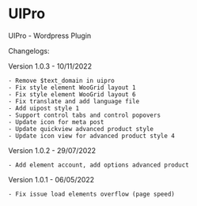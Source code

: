 # UIPro
UIPro - Wordpress Plugin

Changelogs:

Version 1.0.3 - 10/11/2022

    - Remove $text_domain in uipro
    - Fix style element WooGrid layout 1
    - Fix style element WooGrid layout 6
    - Fix translate and add language file
    - Add uipost style 1
    - Support control tabs and control popovers
    - Update icon for meta post
    - Update quickview advanced product style
    - Update icon view for advanced product style 4

Version 1.0.2 - 29/07/2022

    - Add element account, add options advanced product

Version 1.0.1 - 06/05/2022

    - Fix issue load elements overflow (page speed)